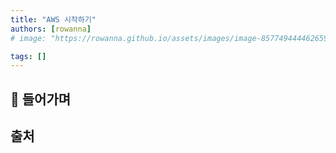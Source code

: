 ```yaml
---
title: "AWS 시작하기"
authors: [rowanna]
# image: "https://rowanna.github.io/assets/images/image-8577494444626596227283ef4f1134f1.png"

tags: []
---
```


<!-- truncate -->

## 📝 들어가며

## 출처
